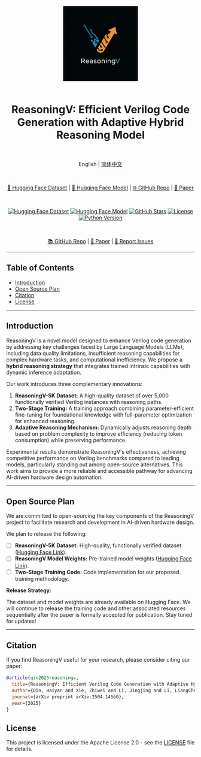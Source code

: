 

<div align="center">
  <img src="Pics/ReasoningV-Logo.jpeg" width="200" alt="ReasoningV Logo"> <div>&nbsp;</div>
  <h1>ReasoningV: Efficient Verilog Code Generation with Adaptive Hybrid Reasoning Model</h1>
  <div>&nbsp;</div>

  English | [简体中文](README-CN.md)

  <div>&nbsp;</div>

  [🤗 Hugging Face Dataset](https://huggingface.co/datasets/hyq001/ReasoningV-5K) | [🤗 Hugging Face Model](https://huggingface.co/hyq001/ReasoninV) | [🌐 GitHub Repo](https://github.com/BUAA-CLab/ReasoningV) | [📄 Paper](https://arxiv.org/pdf/2504.14560v3)

  <div>&nbsp;</div>

  [![Hugging Face Dataset](https://img.shields.io/badge/Dataset-ReasoningV--5K-blue?link=https://huggingface.co/datasets/hyq001/ReasoningV-5K)](https://huggingface.co/datasets/hyq001/ReasoningV-5K)
  [![Hugging Face Model](https://img.shields.io/badge/Model-ReasoningV-blue?link=https://huggingface.co/hyq001/ReasoninV)](https://huggingface.co/hyq001/ReasoninV)
  [![GitHub Stars](https://img.shields.io/github/stars/BUAA-CLab/ReasoningV?style=social)](https://github.com/BUAA-CLab/ReasoningV)
  [![License](https://img.shields.io/github/license/BUAA-CLab/ReasoningV.svg)](https://github.com/BUAA-CLab/ReasoningV/blob/main/LICENSE) [![Python Version](https://img.shields.io/badge/python-3.x-blue)](https://www.python.org/) <div>&nbsp;</div>

  [📚 GitHub Repo](https://github.com/BUAA-CLab/ReasoningV) |
  [📄 Paper](https://arxiv.org/pdf/2504.14560v3) |
  [🐛 Report Issues](https://github.com/BUAA-CLab/ReasoningV/issues/new/choose)

</div>

-----

## Table of Contents

* [Introduction](#introduction)
* [Open Source Plan](#open-source-plan)
* [Citation](#citation)
* [License](#license)

-----
<div id="introduction"></div>

## Introduction

ReasoningV is a novel model designed to enhance Verilog code generation by addressing key challenges faced by Large Language Models (LLMs), including data quality limitations, insufficient reasoning capabilities for complex hardware tasks, and computational inefficiency. We propose a **hybrid reasoning strategy** that integrates trained intrinsic capabilities with dynamic inference adaptation.

Our work introduces three complementary innovations:

1.  **ReasoningV-5K Dataset:** A high-quality dataset of over 5,000 functionally verified Verilog instances with reasoning paths.
2.  **Two-Stage Training:** A training approach combining parameter-efficient fine-tuning for foundational knowledge with full-parameter optimization for enhanced reasoning.
3.  **Adaptive Reasoning Mechanism:** Dynamically adjusts reasoning depth based on problem complexity to improve efficiency (reducing token consumption) while preserving performance.

Experimental results demonstrate ReasoningV's effectiveness, achieving competitive performance on Verilog benchmarks compared to leading models, particularly standing out among open-source alternatives. This work aims to provide a more reliable and accessible pathway for advancing AI-driven hardware design automation.

-----
<div id="open-source-plan"></div>

## Open Source Plan

We are committed to open-sourcing the key components of the ReasoningV project to facilitate research and development in AI-driven hardware design.

We plan to release the following:

- [ ] **ReasoningV-5K Dataset:** High-quality, functionally verified dataset ([Hugging Face Link](https://huggingface.co/datasets/hyq001/ReasoningV-5K)).
- [ ] **ReasoningV Model Weights:** Pre-trained model weights ([Hugging Face Link](https://huggingface.co/hyq001/ReasoninV)).
- [ ] **Two-Stage Training Code:** Code implementation for our proposed training methodology.

**Release Strategy:**

The dataset and model weights are already available on Hugging Face. We will continue to release the training code and other associated resources sequentially after the paper is formally accepted for publication. Stay tuned for updates!

-----
<div id="citation"></div>

## Citation

If you find ReasoningV useful for your research, please consider citing our paper:

```bibtex
@article{qin2025reasoningv,
  title={ReasoningV: Efficient Verilog Code Generation with Adaptive Hybrid Reasoning Model},
  author={Qin, Haiyan and Xie, Zhiwei and Li, Jingjing and Li, LiangChen and Feng, Xiaotong and Liu, Junzhan and Kang, Wang},
  journal={arXiv preprint arXiv:2504.14560},
  year={2025}
}
```


## License

This project is licensed under the Apache License 2.0 - see the [LICENSE](https://www.google.com/url?sa=E&source=gmail&q=https://github.com/BUAA-CLab/ReasoningV/blob/main/LICENSE) file for details. 

